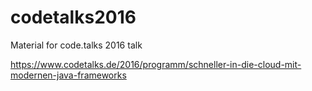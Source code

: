 # codetalks2016
Material for code.talks 2016 talk

https://www.codetalks.de/2016/programm/schneller-in-die-cloud-mit-modernen-java-frameworks
